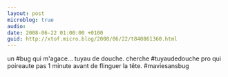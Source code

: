 ```yaml
---
layout: post
microblog: true
audio: 
date: 2008-06-22 01:00:00 +0100
guid: http://xtof.micro.blog/2008/06/22/t840861360.html
---
```

un #bug qui m'agace... tuyau de douche. cherche #tuyaudedouche pro qui poireaute pas 1 minute avant de flinguer la tête. #maviesansbug
